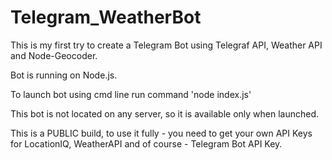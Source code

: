 # Telegram_WeatherBot
This is my first try to create a Telegram Bot using Telegraf API, Weather API and Node-Geocoder.

Bot is running on Node.js.

To launch bot using cmd line run command 'node index.js'

This bot is not located on any server, so it is available only when launched.

This is a PUBLIC build, to use it fully - you need to get your own API Keys for LocationIQ, WeatherAPI and of course - Telegram Bot API Key.
